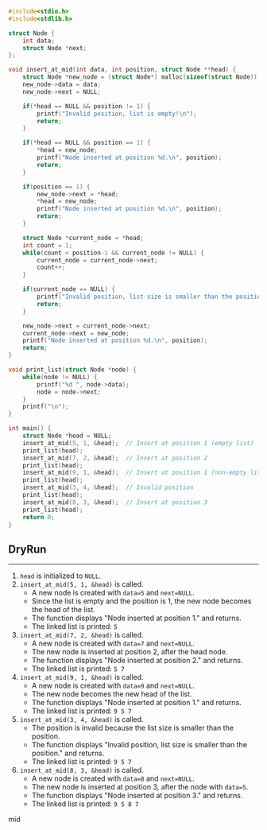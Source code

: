 ```c
#include<stdio.h>
#include<stdlib.h>

struct Node {
    int data;
    struct Node *next;
};

void insert_at_mid(int data, int position, struct Node **head) {
    struct Node *new_node = (struct Node*) malloc(sizeof(struct Node));
    new_node->data = data;
    new_node->next = NULL;

    if(*head == NULL && position != 1) {
        printf("Invalid position, list is empty!\n");
        return;
    }

    if(*head == NULL && position == 1) {
        *head = new_node;
        printf("Node inserted at position %d.\n", position);
        return;
    }

    if(position == 1) {
        new_node->next = *head;
        *head = new_node;
        printf("Node inserted at position %d.\n", position);
        return;
    }

    struct Node *current_node = *head;
    int count = 1;
    while(count < position-1 && current_node != NULL) {
        current_node = current_node->next;
        count++;
    }

    if(current_node == NULL) {
        printf("Invalid position, list size is smaller than the position.\n");
        return;
    }

    new_node->next = current_node->next;
    current_node->next = new_node;
    printf("Node inserted at position %d.\n", position);
    return;
}

void print_list(struct Node *node) {
    while(node != NULL) {
        printf("%d ", node->data);
        node = node->next;
    }
    printf("\n");
}

int main() {
    struct Node *head = NULL;
    insert_at_mid(5, 1, &head);  // Insert at position 1 (empty list)
    print_list(head);
    insert_at_mid(7, 2, &head);  // Insert at position 2
    print_list(head);
    insert_at_mid(9, 1, &head);  // Insert at position 1 (non-empty list)
    print_list(head);
    insert_at_mid(3, 4, &head);  // Invalid position
    print_list(head);
    insert_at_mid(8, 3, &head);  // Insert at position 3
    print_list(head);
    return 0;
}
```


## DryRun
---
1.  `head` is initialized to `NULL`.
2.  `insert_at_mid(5, 1, &head)` is called.
    -   A new node is created with `data=5` and `next=NULL`.
    -   Since the list is empty and the position is 1, the new node becomes the head of the list.
    -   The function displays "Node inserted at position 1." and returns.
    -   The linked list is printed: `5`
3.  `insert_at_mid(7, 2, &head)` is called.
    -   A new node is created with `data=7` and `next=NULL`.
    -   The new node is inserted at position 2, after the head node.
    -   The function displays "Node inserted at position 2." and returns.
    -   The linked list is printed: `5 7`
4.  `insert_at_mid(9, 1, &head)` is called.
    -   A new node is created with `data=9` and `next=NULL`.
    -   The new node becomes the new head of the list.
    -   The function displays "Node inserted at position 1." and returns.
    -   The linked list is printed: `9 5 7`
5.  `insert_at_mid(3, 4, &head)` is called.
    -   The position is invalid because the list size is smaller than the position.
    -   The function displays "Invalid position, list size is smaller than the position." and returns.
    -   The linked list is printed: `9 5 7`
6.  `insert_at_mid(8, 3, &head)` is called.
    -   A new node is created with `data=8` and `next=NULL`.
    -   The new node is inserted at position 3, after the node with `data=5`.
    -   The function displays "Node inserted at position 3." and returns.
    -   The linked list is printed: `9 5 8 7`


mid
